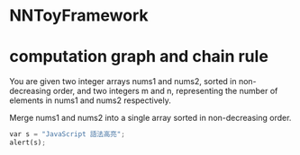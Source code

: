 # NNToyFramework
# computation graph and chain rule
<!-- Output copied to clipboard! -->

<!-- Yay, no errors, warnings, or alerts! -->

You are given two integer arrays nums1 and nums2, sorted in non-decreasing order, and two integers m and n, representing the number of elements in nums1 and nums2 respectively.

Merge nums1 and nums2 into a single array sorted in non-decreasing order.
```python
var s = "JavaScript 語法高亮";
alert(s);
```
